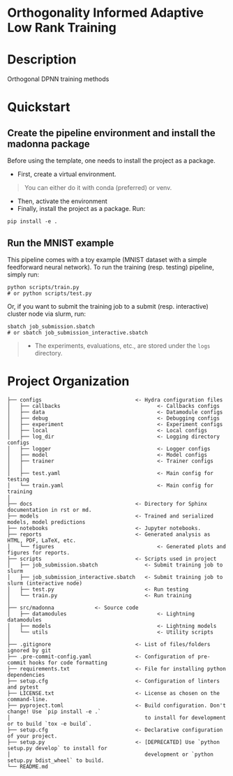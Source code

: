 # Orthogonality Informed Adaptive Low Rank Training

# Description
Orthogonal DPNN training methods

# Quickstart

## Create the pipeline environment and install the madonna package
Before using the template, one needs to install the project as a package.
* First, create a virtual environment.
> You can either do it with conda (preferred) or venv.
* Then, activate the environment
* Finally, install the project as a package. Run:
```
pip install -e .
```
## Run the MNIST example
This pipeline comes with a toy example (MNIST dataset with a simple feedforward neural network). To run the training (resp. testing) pipeline, simply run:
```
python scripts/train.py
# or python scripts/test.py
```
Or, if you want to submit the training job to a submit (resp. interactive) cluster node via slurm, run:
```
sbatch job_submission.sbatch
# or sbatch job_submission_interactive.sbatch
```
> * The experiments, evaluations, etc., are stored under the `logs` directory.


# Project Organization
```
├── configs                              <- Hydra configuration files
│   ├── callbacks                               <- Callbacks configs
│   ├── data                                    <- Datamodule configs
│   ├── debug                                   <- Debugging configs
│   ├── experiment                              <- Experiment configs
│   ├── local                                   <- Local configs
│   ├── log_dir                                 <- Logging directory configs
│   ├── logger                                  <- Logger configs
│   ├── model                                   <- Model configs
│   ├── trainer                                 <- Trainer configs
│   │
│   ├── test.yaml                               <- Main config for testing
│   └── train.yaml                              <- Main config for training
│
├── docs                                 <- Directory for Sphinx documentation in rst or md.
├── models                               <- Trained and serialized models, model predictions
├── notebooks                            <- Jupyter notebooks.
├── reports                              <- Generated analysis as HTML, PDF, LaTeX, etc.
│   └── figures                                 <- Generated plots and figures for reports.
├── scripts                              <- Scripts used in project
│   ├── job_submission.sbatch               <- Submit training job to slurm
│   ├── job_submission_interactive.sbatch   <- Submit training job to slurm (interactive node)
│   ├── test.py                             <- Run testing
│   └── train.py                            <- Run training
│
├── src/madonna             <- Source code
│   ├── datamodules                             <- Lightning datamodules
│   ├── models                                  <- Lightning models
│   └── utils                                   <- Utility scripts
│
├── .gitignore                           <- List of files/folders ignored by git
├── .pre-commit-config.yaml              <- Configuration of pre-commit hooks for code formatting
├── requirements.txt                     <- File for installing python dependencies
├── setup.cfg                            <- Configuration of linters and pytest
├── LICENSE.txt                          <- License as chosen on the command-line.
├── pyproject.toml                       <- Build configuration. Don't change! Use `pip install -e .`
│                                           to install for development or to build `tox -e build`.
├── setup.cfg                            <- Declarative configuration of your project.
├── setup.py                             <- [DEPRECATED] Use `python setup.py develop` to install for
│                                           development or `python setup.py bdist_wheel` to build.
└── README.md
```
